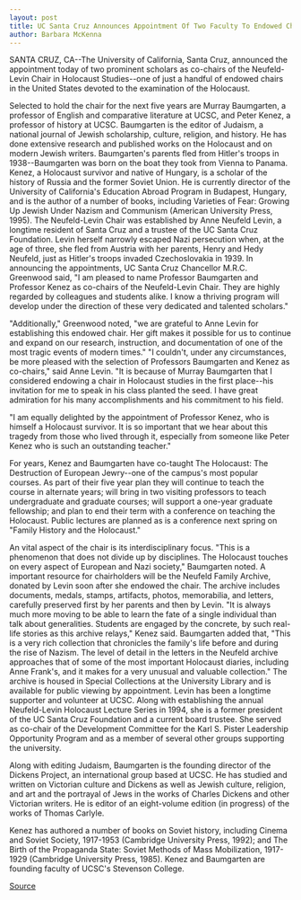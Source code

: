 ```yaml
---
layout: post
title: UC Santa Cruz Announces Appointment Of Two Faculty To Endowed Chair In Holocaust Studies
author: Barbara McKenna
---
```


SANTA CRUZ, CA--The University of California, Santa Cruz, announced  the appointment today of two prominent scholars as co-chairs of the  Neufeld-Levin Chair in Holocaust Studies--one of just a handful of  endowed chairs in the United States devoted to the examination of  the Holocaust.

Selected to hold the chair for the next five years are Murray  Baumgarten, a professor of English and comparative literature at  UCSC, and Peter Kenez, a professor of history at UCSC. Baumgarten is  the editor of Judaism, a national journal of Jewish scholarship,  culture, religion, and history. He has done extensive research and  published works on the Holocaust and on modern Jewish writers.  Baumgarten's parents fled from Hitler's troops in 1938--Baumgarten  was born on the boat they took from Vienna to Panama. Kenez, a  Holocaust survivor and native of Hungary, is a scholar of the history  of Russia and the former Soviet Union. He is currently director of the  University of California's Education Abroad Program in Budapest,  Hungary, and is the author of a number of books, including Varieties  of Fear: Growing Up Jewish Under Nazism and Communism  (American University Press, 1995). The Neufeld-Levin Chair was established by Anne Neufeld  Levin, a longtime resident of Santa Cruz and a trustee of the UC Santa  Cruz Foundation. Levin herself narrowly escaped Nazi persecution  when, at the age of three, she fled from Austria with her parents,  Henry and Hedy Neufeld, just as Hitler's troops invaded  Czechoslovakia in 1939. In announcing the appointments, UC Santa Cruz Chancellor  M.R.C. Greenwood said, "I am pleased to name Professor Baumgarten  and Professor Kenez as co-chairs of the Neufeld-Levin Chair. They  are highly regarded by colleagues and students alike. I know a  thriving program will develop under the direction of these very  dedicated and talented scholars."

"Additionally," Greenwood noted, "we are grateful to Anne  Levin for establishing this endowed chair. Her gift makes it possible  for us to continue and expand on our research, instruction, and  documentation of one of the most tragic events of modern times." "I couldn't, under any circumstances, be more pleased with the  selection of Professors Baumgarten and Kenez as co-chairs," said  Anne Levin. "It is because of Murray Baumgarten that I considered  endowing a chair in Holocaust studies in the first place--his  invitation for me to speak in his class planted the seed. I have great  admiration for his many accomplishments and his commitment to his  field.

"I am equally delighted by the appointment of Professor Kenez,  who is himself a Holocaust survivor. It is so important that we hear  about this tragedy from those who lived through it, especially from  someone like Peter Kenez who is such an outstanding teacher."

For years, Kenez and Baumgarten have co-taught The  Holocaust: The Destruction of European Jewry--one of the campus's  most popular courses. As part of their five year plan they will  continue to teach the course in alternate years; will bring in two  visiting professors to teach undergraduate and graduate courses; will  support a one-year graduate fellowship; and plan to end their term  with a conference on teaching the Holocaust. Public lectures are  planned as is a conference next spring on "Family History and the  Holocaust."

An vital aspect of the chair is its interdisciplinary focus. "This is  a phenomenon that does not divide up by disciplines. The Holocaust  touches on every aspect of European and Nazi society," Baumgarten  noted. A important resource for chairholders will be the Neufeld  Family Archive, donated by Levin soon after she endowed the chair.  The archive includes documents, medals, stamps, artifacts, photos,  memorabilia, and letters, carefully preserved first by her parents  and then by Levin. "It is always much more moving to be able to  learn the fate of a single individual than talk about generalities.  Students are engaged by the concrete, by such real-life stories as this  archive relays," Kenez said. Baumgarten added that, "This is a very rich collection that  chronicles the family's life before and during the rise of Nazism. The  level of detail in the letters in the Neufeld archive approaches that of  some of the most important Holocaust diaries, including Anne  Frank's, and it makes for a very unusual and valuable collection." The  archive is housed in Special Collections at the University Library and  is available for public viewing by appointment. Levin has been a longtime supporter and volunteer at UCSC.  Along with establishing the annual Neufeld-Levin Holocaust Lecture  Series in 1994, she is a former president of the UC Santa Cruz  Foundation and a current board trustee. She served as co-chair of the  Development Committee for the Karl S. Pister Leadership Opportunity  Program and as a member of several other groups supporting the  university.

Along with editing Judaism, Baumgarten is the founding  director of the Dickens Project, an international group based at UCSC.  He has studied and written on Victorian culture and Dickens as well  as Jewish culture, religion, and art and the portrayal of Jews in the  works of Charles Dickens and other Victorian writers. He is editor of  an eight-volume edition (in progress) of the works of Thomas Carlyle.

Kenez has authored a number of books on Soviet history,  including Cinema and Soviet Society, 1917-1953 (Cambridge  University Press, 1992); and The Birth of the Propaganda State:  Soviet Methods of Mass Mobilization, 1917-1929 (Cambridge  University Press, 1985). Kenez and Baumgarten are founding faculty  of UCSC's Stevenson College.

[Source](http://www1.ucsc.edu/news_events/press_releases/archive/96-97/09-96/092096-Two_UCSC_professors.html "Permalink to 092096-Two_UCSC_professors")